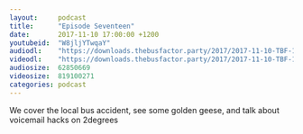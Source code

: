 ```yaml
---
layout:     podcast
title:      "Episode Seventeen"
date:       2017-11-10 17:00:00 +1200
youtubeid:  "W8jljYTwqaY"
audiodl:    "https://downloads.thebusfactor.party/2017/2017-11-10-TBF-17.mp3"
videodl:    "https://downloads.thebusfactor.party/2017/2017-11-10-TBF-17.mp4"
audiosize:  62850669
videosize:  819100271
categories: podcast
---
```

We cover the local bus accident, see some golden geese, and talk about voicemail hacks on 2degrees
